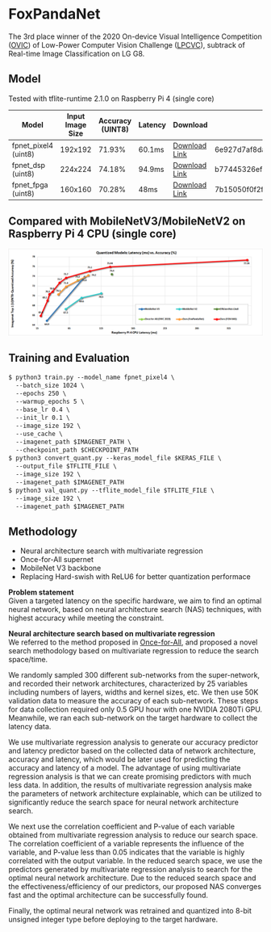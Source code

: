# FoxPandaNet

The 3rd place winner of the 2020 On-device Visual Intelligence Competition ([OVIC](https://lpcv.ai/2020CVPR/ovic-track)) of Low-Power Computer Vision Challenge ([LPCVC](https://lpcv.ai/)), subtrack of Real-time Image Classification on LG G8.

## Model

Tested with tflite-runtime 2.1.0 on Raspberry Pi 4 (single core)

|Model|Input Image Size|Accuracy (UINT8)|Latency|Download|SHA256 Checksum|
| - | - | - | - | - | - |
|fpnet_pixel4 (uint8)|192x192|71.93%|60.1ms|[Download Link](https://drive.google.com/file/d/1zToDUmViDMmAAziz4ozAna-1uF7ZJ4-y/view?usp=sharing)|6e927d7af8da1eb9297017ebe92a67632ce73f612ff32cbfa3917f88d761a5f9|
|fpnet_dsp (uint8)|224x224|74.18%|94.9ms|[Download Link](https://drive.google.com/file/d/1HebGFcB60mm0VM8P2KwH9FlVerIf0nda/view?usp=sharing)|b77445326ef3f64fc8d3236b213e121aba5004dee4449deceb13f246477add4e|
|fpnet_fpga (uint8)|160x160|70.28%|48ms|[Download Link](https://drive.google.com/file/d/1WNbI244hUU3vSmXlMAiXK0Do_PU3wLva/view?usp=sharing)|7b15050f0f2f723b13cfc001026a36133f78103049c94ae8fe023807e355fc20|


## Compared with MobileNetV3/MobileNetV2 on Raspberry Pi 4 CPU (single core)

![](https://raw.githubusercontent.com/great8nctu/lpcvc20/master/figures/rpi4_cpu_compare_20210201.png)

## Training and Evaluation

```
$ python3 train.py --model_name fpnet_pixel4 \
  --batch_size 1024 \
  --epochs 250 \
  --warmup_epochs 5 \
  --base_lr 0.4 \
  --init_lr 0.1 \
  --image_size 192 \
  --use_cache \
  --imagenet_path $IMAGENET_PATH \
  --checkpoint_path $CHECKPOINT_PATH
$ python3 convert_quant.py --keras_model_file $KERAS_FILE \
  --output_file $TFLITE_FILE \
  --image_size 192 \
  --imagenet_path $IMAGENET_PATH
$ python3 val_quant.py --tflite_model_file $TFLITE_FILE \
  --image_size 192 \
  --imagenet_path $IMAGENET_PATH
```

## Methodology

+ Neural architecture search with multivariate regression
+ Once-for-All supernet
+ MobileNet V3 backbone
+ Replacing Hard-swish with ReLU6 for better quantization performace

**Problem statement**                                                             
Given a targeted latency on the specific hardware, we aim to find an optimal neural network, based on neural architecture search (NAS) techniques, with highest accuracy while meeting the constraint.
 
**Neural architecture search based on multivariate regression**  
We referred to the method proposed in [Once-for-All](https://github.com/mit-han-lab/once-for-all), and proposed a novel search methodology based on multivariate regression to reduce the search space/time.

We randomly sampled 300 different sub-networks from the super-network, and recorded their network architectures, characterized by 25 variables including numbers of layers, widths and kernel sizes, etc. We then use 50K validation data to measure the accuracy of each sub-network. These steps for data collection required only 0.5 GPU hour with one NVIDIA 2080Ti GPU. Meanwhile, we ran each sub-network on the target hardware to collect the latency data.

We use multivariate regression analysis to generate our accuracy predictor and latency predictor based on the collected data of network architecture, accuracy and latency, which would be later used for predicting the accuracy and latency of a model. The advantage of using multivariate regression analysis is that we can create promising predictors with much less data. In addition, the results of multivariate regression analysis make the parameters of network architecture explainable, which can be utilized to significantly reduce the search space for neural network architecture search.

We next use the correlation coefficient and P-value of each variable obtained from multivariate regression analysis to reduce our search space. The correlation coefficient of a variable represents the influence of the variable, and P-value less than 0.05 indicates that the variable is highly correlated with the output variable. In the reduced search space, we use the predictors generated by multivariate regression analysis to search for the optimal neural network architecture. Due to the reduced search space and the effectiveness/efficiency of our predictors, our proposed NAS converges fast and the optimal architecture can be successfully found.

Finally, the optimal neural network was retrained and quantized into 8-bit unsigned integer type before deploying to the target hardware.

